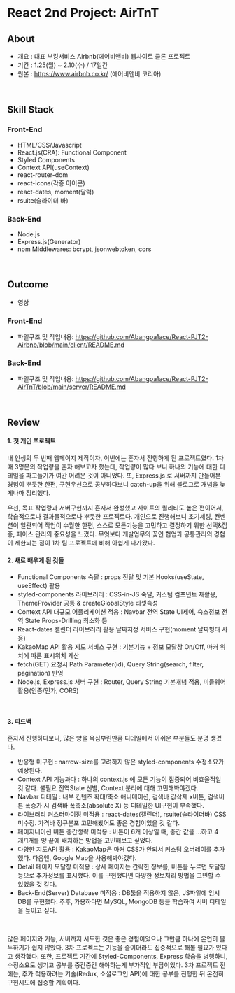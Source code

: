 # React 2nd Project: AirTnT

## About
- 개요 : 대표 부킹서비스 Airbnb(에어비앤비) 웹사이트 클론 프로젝트
- 기간 : 1.25(월) ~ 2.10(수) / 17일간
- 원본 : https://www.airbnb.co.kr/ (에어비앤비 코리아)
<br />

## Skill Stack
### Front-End
- HTML/CSS/Javascript
- React.js(CRA): Functional Component
- Styled Components
- Context API(useContext)
- react-router-dom
- react-icons(각종 아이콘)
- react-dates, moment(달력)
- rsuite(슬라이더 바)

### Back-End
- Node.js
- Express.js(Generator)
- npm Middlewares: bcrypt, jsonwebtoken, cors
<br />

## Outcome
- 영상

### Front-End
- 파일구조 및 작업내용: https://github.com/Abangpa1ace/React-PJT2-Airbnb/blob/main/client/README.md

### Back-End
- 파일구조 및 작업내용: https://github.com/Abangpa1ace/React-PJT2-AirTnT/blob/main/server/README.md
<br />

## Review
#### 1. 첫 개인 프로젝트
내 인생의 두 번째 웹페이지 제작이자, 이번에는 혼자서 진행하게 된 프로젝트였다. 
1차때 3명분의 작업량을 혼자 해보고자 했는데, 작업량이 많다 보니 하나의 기능에 대한 디테일을 파고들기가 여간 어려운 것이 아니었다.
또, Express.js 로 서버까지 만들어본 경험이 뿌듯한 한편, 구현우선으로 공부하다보니 catch-up을 위해 블로그로 개념을 늦게나마 정리했다.
<br />

우선, 목표 작업량과 서버구현까지 혼자서 완성했고 사이트의 퀄리티도 높은 편이어서, 학습적으로나 결과물적으로나 뿌듯한 프로젝트다.
개인으로 진행해보니 초기세팅, 컨벤션이 일관되어 작업이 수월한 한편, 스스로 모든기능을 고민하고 결정하기 위한 선택&집중, 페이스 관리의 중요성을 느꼈다.
무엇보다 개발업무의 꽃인 협업과 공통관리의 경험이 제한되는 점이 1차 팀 프로젝트에 비해 아쉽게 다가왔다.
<br />

#### 2. 새로 배우게 된 것들
- Functional Components 숙달 : props 전달 및 기본 Hooks(useState, useEffect) 활용
- styled-components 라이브러리 : CSS-in-JS 숙달, 커스텀 컴포넌트 재활용, ThemeProvider 공통 & createGlobalStyle 리셋속성
- Context API 대규모 어플리케이션 적용 : Navbar 전역 State UI제어, 숙소정보 전역 State Props-Drilling 최소화 등
- React-dates 캘린더 라이브러리 활용 날짜지정 서비스 구현(moment 날짜형태 사용)
- KakaoMap API 활용 지도 서비스 구현 : 기본기능 + 정보 모달창 On/Off, 마커 위치에 따른 표시위치 계산
- fetch(GET) 요청시 Path Parameter(id), Query String(search, filter, pagination) 반영
- Node.js, Express.js 서버 구현 : Router, Query String 기본개념 적용, 미들웨어 활용(인증/인가, CORS) 
<br />

#### 3. 피드백
혼자서 진행하다보니, 많은 양을 욕심부린만큼 디테일에서 아쉬운 부분들도 분명 생겼다.
- 반응형 미구현 : narrow-size를 고려하지 않은 styled-components 수정소요가 예상된다.
- Context API 기능과다 : 하나의 context.js 에 모든 기능이 집중되어 비효율적일 것 같다. 불필요 전역State 선별, Context 분리에 대해 고민해봐야겠다.
- Navbar 디테일 : 내부 컨텐츠 확대/축소 애니메이션, 검색바 값삭제 x버튼, 검색버튼 폭증가 시 검색바 폭축소(absolute X) 등 디테일한 UI구현이 부족했다.
- 라이브러리 커스터마이징 미적용 : react-dates(캘린더), rsuite(슬라이더바) CSS 미수정. 가격바 정규분포 고민해봤어도 좋은 경험이었을 것 같다.
- 페이지네이션 버튼 중간생략 미적용 : 버튼이 6개 이상일 때, 중간 값을 ...하고 4개/1개를 양 끝에 배치하는 방법을 고민해보고 싶었다.
- 다양한 지도API 활용 : KakaoMap은 마커 CSS가 안되서 커스텀 오버레이를 추가했다. 다음엔, Google Map을 사용해봐야겠다.
- Detail 페이지 모달창 미적용 : 상세 페이지는 간략한 정보를, 버튼을 누르면 모달창 등으로 추가정보를 표시했다. 이를 구현했다면 다양한 정보처리 방법을 고민할 수 있었을 것 같다.
- Back-End(Server) Database 미적용 : DB툴을 적용하지 않은, JS파일에 임시DB를 구현했다. 추후, 가용하다면 MySQL, MongoDB 등을 학습하여 서버 디테일을 높이고 싶다.
<br />

많은 페이지와 기능, 서버까지 시도한 것은 좋은 경험이었으나 그만큼 하나에 온연히 몰두하기가 쉽지 않았다. 3차 프로젝트는 기능을 줄이더라도 집중적으로 해볼 필요가 있다고 생각했다.
또한, 프로젝트 기간에 Styled-Components, Express 학습을 병행하니, 수정소요도 생기고 공부를 중간중간 해야하는게 부가적인 부담이었다.
3차 프로젝트 전에는, 추가 적용하려는 기술(Redux, 소셜로그인 API)에 대한 공부를 진행한 뒤 온전히 구현시도에 집중할 계획이다.
